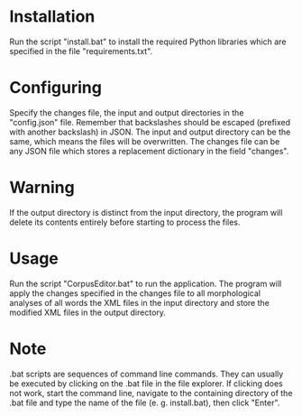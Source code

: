 # Installation
Run the script "install.bat" to install the required Python libraries
which are specified in the file "requirements.txt".

# Configuring
Specify the changes file, the input and output directories in the "config.json" file.
Remember that backslashes should be escaped (prefixed with another backslash) in JSON.
The input and output directory can be the same, which means the files will be overwritten.
The changes file can be any JSON file which stores a replacement dictionary in the field "changes".

# Warning
If the output directory is distinct from the input directory, the program
will delete its contents entirely before starting to process the files.

# Usage
Run the script "CorpusEditor.bat" to run the application.
The program will apply the changes specified in the changes file
to all morphological analyses of all words the XML files in the input directory
and store the modified XML files in the output directory.

# Note
.bat scripts are sequences of command line commands.
They can usually be executed by clicking on the .bat file
in the file explorer.
If clicking does not work, start the command line,
navigate to the containing directory of the .bat file
and type the name of the file (e. g. install.bat), then click "Enter".
